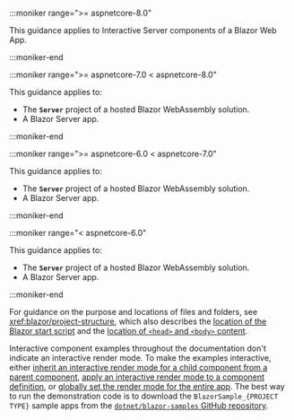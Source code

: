 :::moniker range=">= aspnetcore-8.0"

This guidance applies to Interactive Server components of a Blazor Web App.

:::moniker-end

:::moniker range=">= aspnetcore-7.0 < aspnetcore-8.0"

This guidance applies to:

* The **`Server`** project of a hosted Blazor WebAssembly solution.
* A Blazor Server app.

:::moniker-end

:::moniker range=">= aspnetcore-6.0 < aspnetcore-7.0"

This guidance applies to:

* The **`Server`** project of a hosted Blazor WebAssembly solution.
* A Blazor Server app.

:::moniker-end

:::moniker range="< aspnetcore-6.0"

This guidance applies to:

* The **`Server`** project of a hosted Blazor WebAssembly solution.
* A Blazor Server app.

:::moniker-end

For guidance on the purpose and locations of files and folders, see <xref:blazor/project-structure>, which also describes the [location of the Blazor start script](xref:blazor/project-structure#location-of-the-blazor-script) and the [location of `<head>` and `<body>` content](xref:blazor/project-structure#location-of-head-and-body-content).

Interactive component examples throughout the documentation don't indicate an interactive render mode. To make the examples interactive, either [inherit an interactive render mode for a child component from a parent component](xref:blazor/render-modes#apply-a-render-mode-to-a-component-instance), [apply an interactive render mode to a component definition](xref:blazor/render-modes#apply-a-render-mode-to-a-component-definition), or [globally set the render mode for the entire app](xref:blazor/render-modes#apply-a-render-mode-to-the-entire-app). The best way to run the demonstration code is to download the `BlazorSample_{PROJECT TYPE}` sample apps from the [`dotnet/blazor-samples` GitHub repository](https://github.com/dotnet/blazor-samples).
